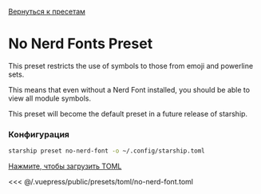 [Вернуться к пресетам](./README.md#no-nerd-fonts)

# No Nerd Fonts Preset

This preset restricts the use of symbols to those from emoji and powerline sets.

This means that even without a Nerd Font installed, you should be able to view all module symbols.

This preset will become the default preset in a future release of starship.

### Конфигурация

```sh
starship preset no-nerd-font -o ~/.config/starship.toml
```

[Нажмите, чтобы загрузить TOML](/presets/toml/no-nerd-font.toml)

<<< @/.vuepress/public/presets/toml/no-nerd-font.toml
